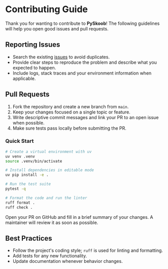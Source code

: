 # Contributing Guide

Thank you for wanting to contribute to **PySkoob**! The following guidelines will help you open good issues and pull requests.

## Reporting Issues

- Search the existing [issues](https://github.com/victor-soeiro/pyskoob/issues) to avoid duplicates.
- Provide clear steps to reproduce the problem and describe what you expected to happen.
- Include logs, stack traces and your environment information when applicable.

## Pull Requests

1. Fork the repository and create a new branch from `main`.
2. Keep your changes focused on a single topic or feature.
3. Write descriptive commit messages and link your PR to an open issue when possible.
4. Make sure tests pass locally before submitting the PR.

### Quick Start

```bash
# Create a virtual environment with uv
uv venv .venv
source .venv/bin/activate

# Install dependencies in editable mode
uv pip install -e .

# Run the test suite
pytest -q

# Format the code and run the linter
ruff format .
ruff check .
```

Open your PR on GitHub and fill in a brief summary of your changes. A maintainer will review it as soon as possible.

## Best Practices

- Follow the project's coding style; `ruff` is used for linting and formatting.
- Add tests for any new functionality.
- Update documentation whenever behavior changes.
